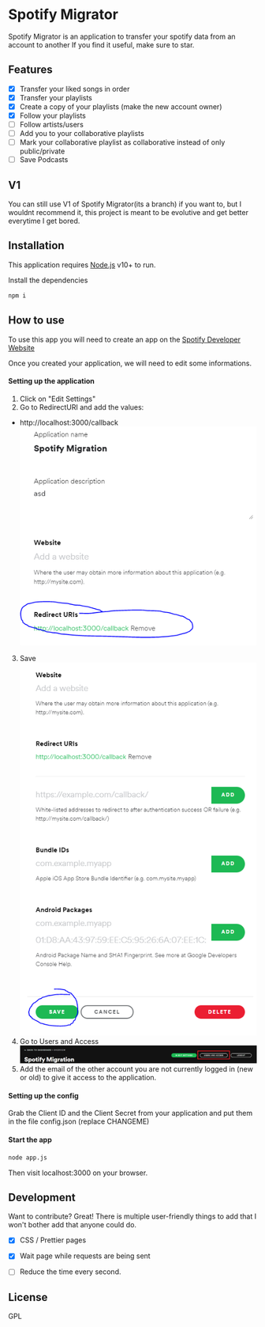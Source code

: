 # Spotify Migrator
Spotify Migrator is an application to transfer your spotify data from an account to another
If you find it useful, make sure to star.

## Features

-  [x] Transfer your liked songs in order
-  [x] Transfer your playlists
-  [x] Create a copy of your playlists (make the new account owner)
-  [x] Follow your playlists
-  [ ] Follow artists/users
-  [ ] Add you to your collaborative playlists
-  [ ] Mark your collaborative playlist as collaborative instead of only public/private
-  [ ] Save Podcasts
## V1
You can still use V1 of Spotify Migrator(its a branch) if you want to, but I wouldnt recommend it, this project is meant to be evolutive and get better everytime I get bored.
## Installation

This application requires [Node.js](https://nodejs.org/) v10+ to run.

Install the dependencies
```sh
npm i
```

## How to use
To use this app you will need to create an app on the [Spotify Developer Website](https://developer.spotify.com/dashboard/applications)

Once you created your application, we will need to edit some informations.
#### Setting up the application
1. Click on "Edit Settings"
2. Go to RedirectURI and add the values:
- http://localhost:3000/callback  
![Image to Explain Step 2](https://raw.githubusercontent.com/JustSxm/SpotifyMigrator/master/meta/redirect.PNG)
3. Save  
![Image to Explain Step 3](https://raw.githubusercontent.com/JustSxm/SpotifyMigrator/master/meta/Save.PNG)
4. Go to Users and Access  
![Image to Explain Step 4](https://raw.githubusercontent.com/JustSxm/SpotifyMigrator/master/meta/UserAndAccess.PNG)
5. Add the email of the other account you are not currently logged in (new or old) to give it access to the application.

#### Setting up the config
Grab the Client ID and the Client Secret from your application and put them in the file config.json (replace CHANGEME)

#### Start the app
```sh
node app.js
```
Then visit localhost:3000 on your browser.

## Development
Want to contribute? Great!
There is multiple user-friendly things to add that I won't bother add that anyone could do.

- [x] CSS / Prettier pages
- [x] Wait page while requests are being sent
- [ ] Reduce the time every second.


## License
GPL
